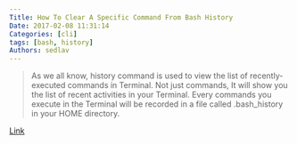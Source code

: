 ```yaml
---
Title: How To Clear A Specific Command From Bash History
Date: 2017-02-08 11:31:14
Categories: [cli]
tags: [bash, history]
Authors: sedlav
---
```


> As we all know, history command is used to view the list of recently-executed commands in Terminal. Not just commands, It will show you the list of recent activities in your Terminal. Every commands you execute in the Terminal will be recorded in a file called .bash_history in your HOME directory.

[Link](https://www.ostechnix.com/clear-specific-command-bash-history-linux/)
